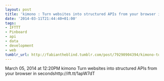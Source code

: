 ```yaml
---
layout: post
title: 'kimono : Turn websites into structured APIs from your browser in seconds'
date: '2014-03-11T21:44:40+01:00'
tags:
- IFTTT
- Pinboard
- api
- data
- development
- web
tumblr_url: http://fabiantheblind.tumblr.com/post/79290904394/kimono-turn-websites-into-structured-apis-from-your
---
```

March 05, 2014 at 12:20PM
kimono
Turn websites into structured APIs from your browser in secondshttp://ift.tt/1apW7dT
